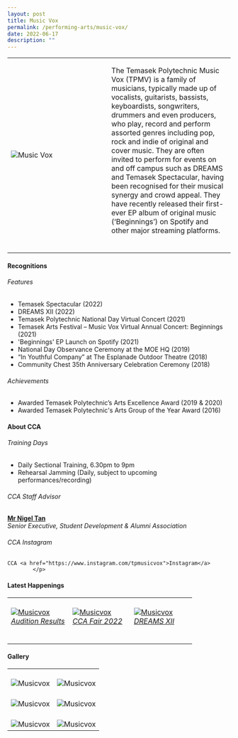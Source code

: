 ```yaml
---
layout: post
title: Music Vox
permalink: /performing-arts/music-vox/
date: 2022-06-17
description: ""
---
```

<div>
<table>
    <tr>
        <td style="width:45%"><image src="/images/Arts/MV/MV_logo.png" style="display:block;margin-left:auto;margin-right:auto;" alt="Music Vox"></image></td>
        <td>
            <p>
                The Temasek Polytechnic Music Vox (TPMV) is a family of musicians, typically made up of vocalists, guitarists, bassists, keyboardists, songwriters, drummers and even producers, who play, record and perform assorted genres including pop, rock and indie of original and cover music. They are often invited to perform for events on and off campus such as DREAMS and Temasek Spectacular, having been recognised for their musical synergy and crowd appeal. They have recently released their first-ever EP album of original music (‘Beginnings’) on Spotify and other major streaming platforms.
							<br>
							<br>
					</p>
</table>

#### Recognitions

###### Features
	
<p>
	<ul>
		<li>Temasek Spectacular (2022)</li>
		<li>DREAMS XII (2022)</li>
		<li>Temasek Polytechnic National Day Virtual Concert (2021)</li>
		<li>Temasek Arts Festival – Music Vox Virtual Annual Concert: Beginnings (2021)</li>  
		<li>'Beginnings' EP Launch on Spotify (2021)</li>
		<li>National Day Observance Ceremony at the MOE HQ (2019)</li>
		<li>“In Youthful Company” at The Esplanade Outdoor Theatre (2018)</li>
		<li>Community Chest 35th Anniversary Celebration Ceremony (2018)</li>
	</ul>
</p>
	
###### Achievements
	
<p>
	<ul>
		<li>Awarded Temasek Polytechnic’s Arts Excellence Award (2019 & 2020)</li>
		<li>Awarded Temasek Polytechnic's Arts Group of the Year Award (2016)</li>
	</ul>
</p>

#### About CCA

###### Training Days
            
<p>
	<ul>    
		<li>Daily Sectional Training, 6.30pm to 9pm</li>
		<li>Rehearsal Jamming (Daily, subject to upcoming performances/recording)</li>
	</ul>
</p>

###### CCA Staff Advisor

<p>
	<a href="mailto:nigeltan@tp.edu.sg"><b>Mr Nigel Tan</b></a>
	<br>
	<i>Senior Executive, Student Development & Alumni Association</i>
</p>
                
###### CCA Instagram	
	CCA <a href="https://www.instagram.com/tpmusicvox">Instagram</a>
            </p>
</div>

#### Latest Happenings

<table>
	<tr>
		<td style="width:33%"><br>
			<a href="https://www.instagram.com/p/CeNWR5tJ88z/">
				<image src="/images/Arts/MV/MV_Audition Results.png" style="display:block;margin-left:auto;margin-right:auto;" alt="Musicvox">
				<h6 style="margin-top:0%">Audition Results</h6>
				</image>
			</a>
		</td>
		<td style="width:33%"><br>
			<a href="https://www.instagram.com/p/Cc5ADHYP89e/">
				<image src="/images/Arts/MV/MV_CCA Fair 2022.png" style="display:block;margin-left:auto;margin-right:auto;" alt="Musicvox">
				<h6 style="margin-top:0%">CCA Fair 2022</h6>
				</image>
			</a>
		</td>
		<td style="width:33%"><br>
			<a href="https://www.instagram.com/p/CbaUTZLJwn7/">
				<image src="/images/Arts/MV/MV_DREAMS XII.png" style="display:block;margin-left:auto;margin-right:auto;" alt="Musicvox">
				<h6 style="margin-top:0%">DREAMS XII</h6>    
				</image>
			</a>
		</td>
	</tr>
</table>

#### Gallery

<table>
	<tr>
		<td style="width:50%"><br>
			<image src="/images/Arts/MV/MV_pic_1.jpg" style="display:block;margin-left:auto;margin-right:auto;" alt="Musicvox"></image>
		</td>
		<td style="width:50%"><br>
			<image src="/images/Arts/MV/MV_pic_2.jpg" style="display:block;margin-left:auto;margin-right:auto;" alt="Musicvox"></image>
		</td>
	</tr>
	<tr>
		<td style="width:50%"><br>
			<image src="/images/Arts/MV/MV_pic_3.jpg" style="display:block;margin-left:auto;margin-right:auto;" alt="Musicvox"></image>
		</td>
		<td style="width:50%"><br>
			<image src="/images/Arts/MV/MV_pic_4.jpg" style="display:block;margin-left:auto;margin-right:auto;" alt="Musicvox"></image>
		</td>
	</tr>
	<tr>
		<td style="width:50%"><br>
			<image src="/images/Arts/MV/MV_pic_5.jpg" style="display:block;margin-left:auto;margin-right:auto;" alt="Musicvox"></image>
		</td>
		<td style="width:50%"><br>
			<image src="/images/Arts/MV/MV_pic_6.jpg" style="display:block;margin-left:auto;margin-right:auto;" alt="Musicvox"></image>
		</td>
	</tr>
</table>